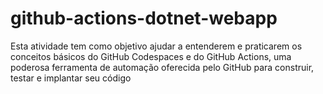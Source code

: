 # github-actions-dotnet-webapp
Esta atividade tem como objetivo ajudar a entenderem e praticarem os conceitos básicos do GitHub Codespaces e do GitHub Actions, uma poderosa ferramenta de automação oferecida pelo GitHub para construir, testar e implantar seu código
